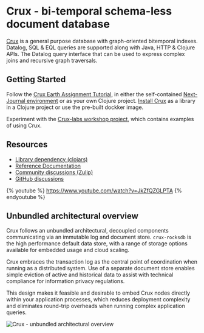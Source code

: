 # Crux - bi-temporal schema-less document database
[Crux](https://opencrux.com/) is a general purpose database with graph-oriented bitemporal indexes. Datalog, SQL & EQL queries are supported along with Java, HTTP & Clojure APIs.  The Datalog query interface that can be used to express complex joins and recursive graph traversals.

## Getting Started
Follow the [Crux Earth Assignment Tutorial](https://juxt.pro/blog/crux-tutorial-setup), in either the self-contained [Next-Journal environment](https://nextjournal.com/crux-tutorial/) or as your own Clojure project. [Install Crux](https://opencrux.com/reference/installation.html) as a library in a Clojure project or use the pre-built dockker image.

Experiment with the [Crux-labs workshop project](https://github.com/crux-labs/reclojure-workshop), which contains examples of using Crux.


## Resources
* [Library dependency (clojars)](https://github.com/juxt/crux/releases)
* [Reference Documentation](https://opencrux.com/reference)
* [Community discussions (Zulip)](https://juxt-oss.zulipchat.com/#narrow/stream/194466-crux)
* [GitHub discussions](https://github.com/juxt/crux/discussions)

{% youtube %}
https://www.youtube.com/watch?v=JkZfQZGLPTA
{% endyoutube %}


## Unbundled architectural overview
Crux follows an unbundled architectural, decoupled components communicating via an immutable log and document store. `crux-rocksdb` is the high performance default data store, with a range of storage options available for embedded usage and cloud scaling.

Crux embraces the transaction log as the central point of coordination when running as a distributed system. Use of a separate document store enables simple eviction of active and historical data to assist with technical compliance for information privacy regulations.

This design makes it feasible and desirable to embed Crux nodes directly within your application processes, which reduces deployment complexity and eliminates round-trip overheads when running complex application queries.

![Crux - unbundled architectural overview](https://raw.githubusercontent.com/juxt/crux/master/docs/about/modules/ROOT/images/crux-node-1.svg)
